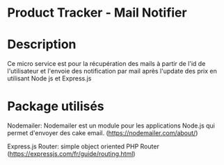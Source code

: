 # Product Tracker - Mail Notifier

# Description
Ce micro service est pour la récupération des mails à partir de l'id de l'utilisateur et l'envoie des notification par mail après l'update des prix en utilisant Node js et Express.js

# Package utilisés
Nodemailer: Nodemailer est un module pour les applications Node.js qui permet d'envoyer des cake email. (https://nodemailer.com/about/)

Express.js Router: simple object oriented PHP Router (https://expressjs.com/fr/guide/routing.html)